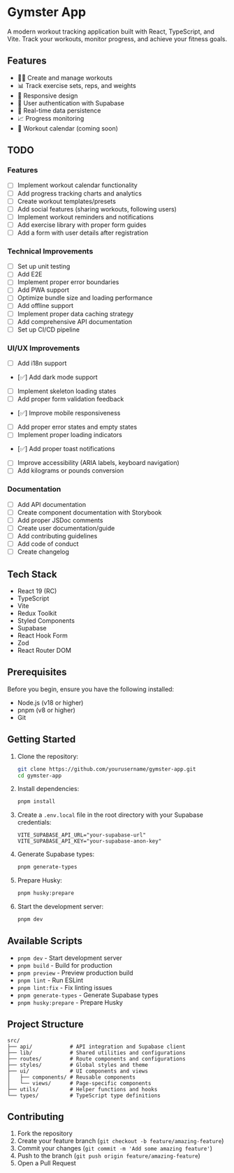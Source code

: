 # Gymster App

A modern workout tracking application built with React, TypeScript, and Vite. Track your workouts, monitor progress, and achieve your fitness goals.

## Features

- 🏋️‍♂️ Create and manage workouts
- 📊 Track exercise sets, reps, and weights
- 📱 Responsive design
- 🔐 User authentication with Supabase
- 💾 Real-time data persistence
- 📈 Progress monitoring
- 📅 Workout calendar (coming soon)

## TODO

### Features

- [ ] Implement workout calendar functionality
- [ ] Add progress tracking charts and analytics
- [ ] Create workout templates/presets
- [ ] Add social features (sharing workouts, following users)
- [ ] Implement workout reminders and notifications
- [ ] Add exercise library with proper form guides
- [ ] Add a form with user details after registration

### Technical Improvements

- [ ] Set up unit testing
- [ ] Add E2E
- [ ] Implement proper error boundaries
- [ ] Add PWA support
- [ ] Optimize bundle size and loading performance
- [ ] Add offline support
- [ ] Implement proper data caching strategy
- [ ] Add comprehensive API documentation
- [ ] Set up CI/CD pipeline

### UI/UX Improvements

- [ ] Add i18n support
- [✅] Add dark mode support
- [ ] Implement skeleton loading states
- [ ] Add proper form validation feedback
- [✅] Improve mobile responsiveness
- [ ] Add proper error states and empty states
- [ ] Implement proper loading indicators
- [✅] Add proper toast notifications
- [ ] Improve accessibility (ARIA labels, keyboard navigation)
- [ ] Add kilograms or pounds conversion

### Documentation

- [ ] Add API documentation
- [ ] Create component documentation with Storybook
- [ ] Add proper JSDoc comments
- [ ] Create user documentation/guide
- [ ] Add contributing guidelines
- [ ] Add code of conduct
- [ ] Create changelog

## Tech Stack

- React 19 (RC)
- TypeScript
- Vite
- Redux Toolkit
- Styled Components
- Supabase
- React Hook Form
- Zod
- React Router DOM

## Prerequisites

Before you begin, ensure you have the following installed:

- Node.js (v18 or higher)
- pnpm (v8 or higher)
- Git

## Getting Started

1. Clone the repository:

   ```bash
   git clone https://github.com/yourusername/gymster-app.git
   cd gymster-app
   ```

2. Install dependencies:

   ```bash
   pnpm install
   ```

3. Create a `.env.local` file in the root directory with your Supabase credentials:

   ```env
   VITE_SUPABASE_API_URL="your-supabase-url"
   VITE_SUPABASE_API_KEY="your-supabase-anon-key"
   ```

4. Generate Supabase types:

   ```bash
   pnpm generate-types
   ```

5. Prepare Husky:

   ```bash
   pnpm husky:prepare
   ```

6. Start the development server:
   ```bash
   pnpm dev
   ```

## Available Scripts

- `pnpm dev` - Start development server
- `pnpm build` - Build for production
- `pnpm preview` - Preview production build
- `pnpm lint` - Run ESLint
- `pnpm lint:fix` - Fix linting issues
- `pnpm generate-types` - Generate Supabase types
- `pnpm husky:prepare` - Prepare Husky

## Project Structure

```
src/
├── api/            # API integration and Supabase client
├── lib/            # Shared utilities and configurations
├── routes/         # Route components and configurations
├── styles/         # Global styles and theme
├── ui/             # UI components and views
│   ├── components/ # Reusable components
│   └── views/      # Page-specific components
├── utils/          # Helper functions and hooks
└── types/          # TypeScript type definitions
```

## Contributing

1. Fork the repository
2. Create your feature branch (`git checkout -b feature/amazing-feature`)
3. Commit your changes (`git commit -m 'Add some amazing feature'`)
4. Push to the branch (`git push origin feature/amazing-feature`)
5. Open a Pull Request
